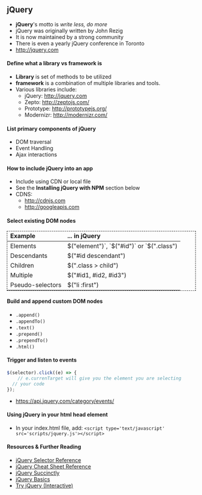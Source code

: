 ## jQuery

- **jQuery**'s motto is *write less, do more*
- jQuery was originally written by John Rezig
- It is now maintained by a strong community
- There is even a yearly jQuery conference in Toronto
- <a href="http://jquery.com">http://jquery.com</a>

#### Define what a library vs framework is
- **Library** is set of methods to be utilized
- **framework** is a combination of multiple libraries and tools.
- Various libraries include:
  - jQuery: http://jquery.com
  - Zepto: http://zeptojs.com/
  - Prototype: http://prototypejs.org/
  - Modernizr: http://modernizr.com/

#### List primary components of jQuery
- DOM traversal
- Event Handling
- Ajax interactions

#### How to include jQuery into an app
- Include using CDN or local file
- See the **Installing jQuery with NPM** section below
- CDNS:
  - http://cdnjs.com
  - http://googleapis.com

#### Select existing DOM nodes


<table style="border: 1px dashed black;">
<thead>
  <tr>
    <td><strong>Example</strong></td>
    <td><strong>... in jQuery</strong></td>
  </tr>
</thead>
<tbody>
  <tr>
    <td>Elements</td>
    <td>$("element")`, `$("#id")` or `$(".class")</td>
  </tr>
  <tr>
    <td>Descendants</td>
    <td>$("#id descendant")</td>
  </tr>
  <tr>
    <td>Children</td>
    <td>$(".class > child")</td>
  </tr>
  <tr>
    <td>Multiple</td>
    <td>$("#id1, #id2, #id3")</td>
  </tr>
  <tr>
    <td>Pseudo-selectors</td>
    <td>$("li :first")</td>
  </tr>
</tbody>
</table>

#### Build and append custom DOM nodes
  * `.append()`
  * `.appendTo()`
  * `.text()`
  * `.prepend()`
  * `.prependTo()`
  * `.html()`

#### Trigger and listen to events

```javascript
$(selector).click((e) => {
    // e.currenTarget will give you the element you are selecting
  // your code
});
```
  - https://api.jquery.com/category/events/


#### Using jQuery in your html head element

- In your index.html file, add: `<script type='text/javascript' src='scripts/jquery.js'></script>`

#### Resources & Further Reading

- [jQuery Selector Reference](https://api.jquery.com/category/selectors/)
- [jQuery Cheat Sheet Reference](http://overapi.com/jquery/)
- [jQuery Succinctly](http://weeklymirror.com.np/files/download/jQuery_Succinctly.pdf)
- [jQuery Basics](http://jqfundamentals.com/chapter/jquery-basics)
- [Try jQuery (Interactive)](http://try.jquery.com/)
